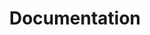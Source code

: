 ---
layout: home
title: Documentation
excerpt: Documentation for using TSWoW
tagline: |
  The WoTLK Modding Framework
heading: TSWoW Wiki
icon:
  type: fa
  name: fa-paper-plane
color: green
navigation:
  - /documentation/page
---